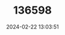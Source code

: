 ---
title: "136598"
category: "Plecotus ognevi"
draft: false
date: 2024-02-22 13:03:51
languages:
  English: ["Ognev’s long-eared bat", "Siberian long-eared bat"]
  Russian: ["Сибирский ушан"]
---